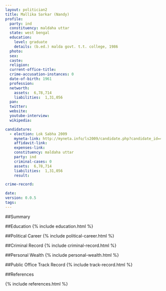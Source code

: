 ```yaml
---
layout: politician2
title: Mallika Sarkar (Nandy)
profile: 
  party: ind
  constituency: maldaha uttar
  state: west bengal
  education: 
    level: graduate
    details: (b.ed.) malda govt. t.t. college, 1986
  photo: 
  sex: 
  caste: 
  religion: 
  current-office-title: 
  crime-accusation-instances: 0
  date-of-birth: 1961
  profession: 
  networth: 
    assets:  6,78,714
    liabilities:  1,31,056
  pan: 
  twitter: 
  website: 
  youtube-interview: 
  wikipedia: 

candidature: 
  - election: Lok Sabha 2009
    myneta-link: http://myneta.info/ls2009/candidate.php?candidate_id=4830
    affidavit-link: 
    expenses-link: 
    constituency: maldaha uttar 
    party: ind
    criminal-cases: 0
    assets:  6,78,714
    liabilities:  1,31,056
    result:  

crime-record: 

date: 
version: 0.0.5
tags: 
---
```

##Summary


##Education
{% include education.html %}


##Political Career
{% include political-career.html %}


##Criminal Record
{% include criminal-record.html %}


##Personal Wealth
{% include personal-wealth.html %}


##Public Office Track Record
{% include track-record.html %}


##References


{% include references.html %}